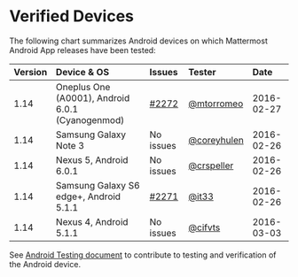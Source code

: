 # Verified Devices 

The following chart summarizes Android devices on which Mattermost Android App releases have been tested: 

| Version | Device & OS | Issues | Tester | Date | 
|:--- |:--- |:--- |:--- |:--- |
| 1.14 | Oneplus One (A0001), Android 6.0.1 (Cyanogenmod) | [#2272](https://github.com/mattermost/platform/issues/2272) | [@mtorromeo](https://github.com/mtorromeo) | 2016-02-27 |  
| 1.14 | Samsung Galaxy Note 3   | No issues  | [@coreyhulen](https://github.com/coreyhulen) | 2016-02-26 | 
| 1.14 | Nexus 5, Android 6.0.1    | No issues  | [@crspeller](https://github.com/crspeller) | 2016-02-26 |  
| 1.14 | Samsung Galaxy S6 edge+, Android 5.1.1 | [#2271](https://github.com/mattermost/platform/issues/2271) | [@it33](https://github.com/it33) | 2016-02-26 |
| 1.14 | Nexus 4, Android 5.1.1 | No issues | [@cifvts](https://github.com/cifvts) | 2016-03-03 | 

See [Android Testing document](TESTING.md) to contribute to testing and verification of the Android device. 
